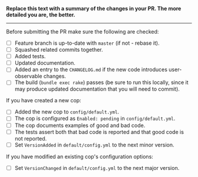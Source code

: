 **Replace this text with a summary of the changes in your PR. The more detailed you are, the better.**

---

Before submitting the PR make sure the following are checked:

* [ ] Feature branch is up-to-date with `master` (if not - rebase it).
* [ ] Squashed related commits together.
* [ ] Added tests.
* [ ] Updated documentation.
* [ ] Added an entry to the `CHANGELOG.md` if the new code introduces user-observable changes.
* [ ] The build (`bundle exec rake`) passes (be sure to run this locally, since it may produce updated documentation that you will need to commit).

If you have created a new cop:

* [ ] Added the new cop to `config/default.yml`.
* [ ] The cop is configured as `Enabled: pending` in `config/default.yml`.
* [ ] The cop documents examples of good and bad code.
* [ ] The tests assert both that bad code is reported and that good code is not reported.
* [ ] Set `VersionAdded` in `default/config.yml` to the next minor version.

If you have modified an existing cop's configuration options:

* [ ] Set `VersionChanged` in `default/config.yml` to the next major version.
